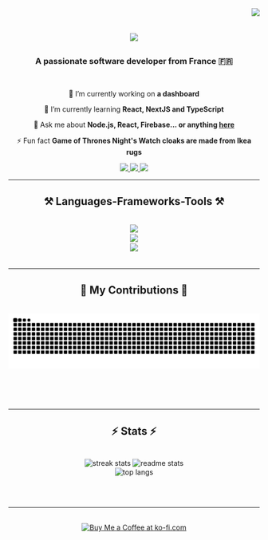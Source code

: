 <img align="right" src="https://visitor-badge.laobi.icu/badge?page_id=TerukiTogami.TerukiTogami" />

<h1 align="center">
    <img src="https://readme-typing-svg.herokuapp.com/?font=Righteous&size=35&center=true&vCenter=true&width=500&height=70&duration=4000&lines=Hi+There!+👋;+I'm+TerukiTogami!;" />
</h1>

<h3 align="center">A passionate software developer from France 🇫🇷</h3>

<br/>

<div align="center">
 
 🔭 I’m currently working on **a dashboard**
 
 🌱 I’m currently learning **React, NextJS and TypeScript**

💬 Ask me about **Node.js, React, Firebase... or anything [here](https://github.com/TerukiTogami/TerukiTogami/issues)**

⚡ Fun fact **Game of Thrones Night's Watch cloaks are made from Ikea rugs**

 </div>
 
<div align="center"> 
  <a href="teruki.togami@gmail.com">
    <img src="https://img.shields.io/badge/Gmail-000000?style=for-the-badge&logo=gmail&logoColor=red" />
  </a>
  <a href="https://www.linkedin.com/in/jérôme-zhao-495284290/" target="_blank">
    <img src="https://img.shields.io/badge/LinkedIn-0077B5?style=for-the-badge&logo=linkedin&logoColor=white" target="_blank" />
  </a>
  <a href="https://salesp07.github.io" target="_blank">
     <img src="https://img.shields.io/badge/Portfolio-FF5722?style=for-the-badge&logo=todoist&logoColor=white" target="_blank" />
  </a>
</div>

 <hr/>
 
<h2 align="center">⚒️ Languages-Frameworks-Tools ⚒️</h2>
<br/>
<div align="center">
    <img src="https://skillicons.dev/icons?i=css,html,javascript,mysql,nodejs,php,python" /><br>
    <img src="https://skillicons.dev/icons?i=express,mongodb,tailwind,sass,symfony,react" /><br>
    <img src="https://skillicons.dev/icons?i=figma,git,github,vscode,docker" /><br>
</div>

<br/>
<hr/>

<div align="center">
  <h2>🐍 My Contributions 🐍</h2>
  <br>
  <img alt="snake eating my contributions" src="https://raw.githubusercontent.com/TerukiTogami/TerukiTogami/output/github-contribution-grid-snake.svg" />
  
  <br/><br/><br/>
</div>

<hr/>

<h2 align="center">⚡ Stats ⚡</h2>
<br>
<div align=center>
  <img width=390 src="https://github-readme-streak-stats.herokuapp.com/?user=TerukiTogami&count_private=true&theme=react&border_radius=10" alt="streak stats"/>
  <img width=390 src="https://github-readme-stats.vercel.app/api?username=TerukiTogami&count_private=true&show_icons=true&theme=react&rank_icon=github&border_radius=10" alt="readme stats" />
  <br/>
  <img width=325 align="center" src="https://github-readme-stats.vercel.app/api/top-langs/?username=TerukiTogami&hide=HTML&langs_count=8&layout=compact&theme=react&border_radius=10&size_weight=0.5&count_weight=0.5&exclude_repo=github-readme-stats" alt="top langs" />
</div>

<br/><br/>

<hr/>

<br/>

<div align="center">
<a href='https://ko-fi.com/teruki' target='_blank'><img height='64' style='border:0px;height:64px;' src='https://storage.ko-fi.com/cdn/kofi1.png?v=3' border='0' alt='Buy Me a Coffee at ko-fi.com' /></a>
</div>

<br/>
